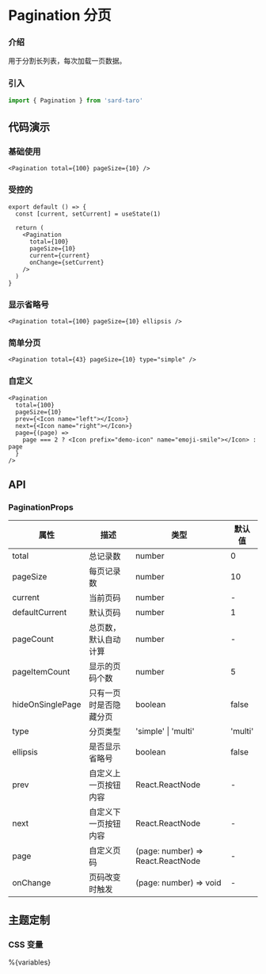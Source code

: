 # Pagination 分页

### 介绍

用于分割长列表，每次加载一页数据。

### 引入

```js
import { Pagination } from 'sard-taro'
```

## 代码演示

### 基础使用

```tsx
<Pagination total={100} pageSize={10} />
```

### 受控的

```tsx
export default () => {
  const [current, setCurrent] = useState(1)

  return (
    <Pagination
      total={100}
      pageSize={10}
      current={current}
      onChange={setCurrent}
    />
  )
}
```

### 显示省略号

```tsx
<Pagination total={100} pageSize={10} ellipsis />
```

### 简单分页

```tsx
<Pagination total={43} pageSize={10} type="simple" />
```

### 自定义

```tsx
<Pagination
  total={100}
  pageSize={10}
  prev={<Icon name="left"></Icon>}
  next={<Icon name="right"></Icon>}
  page={(page) =>
    page === 2 ? <Icon prefix="demo-icon" name="emoji-smile"></Icon> : page
  }
/>
```

## API

### PaginationProps

| 属性             | 描述                   | 类型                              | 默认值  |
| ---------------- | ---------------------- | --------------------------------- | ------- |
| total            | 总记录数               | number                            | 0       |
| pageSize         | 每页记录数             | number                            | 10      |
| current          | 当前页码               | number                            | -       |
| defaultCurrent   | 默认页码               | number                            | 1       |
| pageCount        | 总页数，默认自动计算   | number                            | -       |
| pageItemCount    | 显示的页码个数         | number                            | 5       |
| hideOnSinglePage | 只有一页时是否隐藏分页 | boolean                           | false   |
| type             | 分页类型               | 'simple' \| 'multi'               | 'multi' |
| ellipsis         | 是否显示省略号         | boolean                           | false   |
| prev             | 自定义上一页按钮内容   | React.ReactNode                   | -       |
| next             | 自定义下一页按钮内容   | React.ReactNode                   | -       |
| page             | 自定义页码             | (page: number) => React.ReactNode | -       |
| onChange         | 页码改变时触发         | (page: number) => void            | -       |

## 主题定制

### CSS 变量

%{variables}

